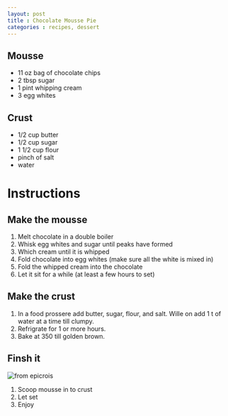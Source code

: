 ```yaml
---
layout: post
title : Chocolate Mousse Pie
categories : recipes, dessert
---
```


## Mousse

* 11 oz bag of chocolate chips
* 2 tbsp sugar
* 1 pint whipping cream
* 3 egg whites

## Crust

* 1/2 cup butter
* 1/2 cup sugar
* 1 1/2 cup flour
* pinch of salt
* water

# Instructions

## Make the mousse

1. Melt chocolate in a double boiler
2. Whisk egg whites and sugar until peaks have formed
3. Which cream until it is whipped
4. Fold chocolate into egg whites (make sure all the white is mixed in)
5. Fold the whipped cream into the chocolate
6. Let it sit for a while (at least a few hours to set)

## Make the crust

1. In a food prossere add butter, sugar, flour, and salt.  Wille on add 1 t of water at a time till clumpy.
2. Refrigrate for 1 or more hours. 
3. Bake at 350 till golden brown.

## Finsh it

![from epicrois](https://images.media-allrecipes.com/userphotos/720x405/6584036.jpg)

1. Scoop mousse in to crust
2. Let set
3. Enjoy